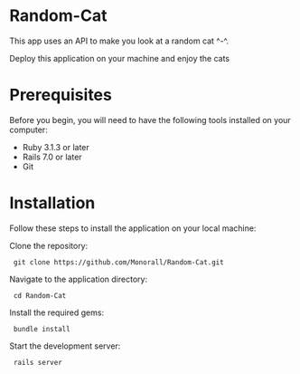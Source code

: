 # Random-Cat

This app uses an API to make you look at a random cat ^-^.

Deploy this application on your machine and enjoy the cats

# Prerequisites

Before you begin, you will need to have the following tools installed on your computer:

   * Ruby 3.1.3 or later
   * Rails 7.0 or later
   * Git
   
 # Installation
 
 Follow these steps to install the application on your local machine:
 
 Clone the repository:
 
     git clone https://github.com/Monorall/Random-Cat.git
     
 Navigate to the application directory:
 
     cd Random-Cat
 
 Install the required gems:
     
     bundle install
     
 Start the development server:
 
     rails server
